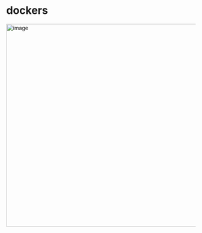 # dockers
<img width="959" height="539" alt="image" src="https://github.com/user-attachments/assets/b9082e04-ceef-4c2a-b63e-565b2179e484" />
